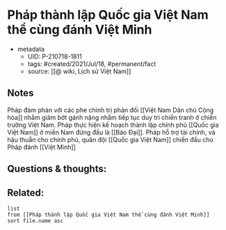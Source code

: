 ---
---

# Pháp thành lập Quốc gia Việt Nam thể cùng đánh Việt Minh

- metadata
	- UID: P-210718-1811
	- tags: #created/2021/Jul/18, #permanent/fact 
	- source: [[@ wiki, Lịch sử Việt Nam]]

## Notes
Pháp đàm phán với các phe chính trị phản đối [[Việt Nam Dân chủ Cộng hòa]] nhằm giảm bớt gánh nặng nhằm tiếp tục duy trì chiến tranh ở chiến trường Việt Nam. Pháp thực hiện kế hoạch thành lập chính phủ [[Quốc gia Việt Nam]] ở miền Nam đứng đầu là [[Bảo Đại]]. Pháp hỗ trợ tài chính, và hậu thuẫn cho chính phủ, quân đội [[Quốc gia Việt Nam]] chiến đấu cho Pháp đánh [[Việt Minh]]

## Questions & thoughts:

## Related:
```dataview
list
from [[Pháp thành lập Quốc gia Việt Nam thể cùng đánh Việt Minh]]
sort file.name asc
```

